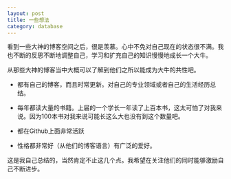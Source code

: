```yaml
---
layout: post
title: 一些想法
category: database
---
```


看到一些大神的博客空间之后，很是羡慕。心中不免对自己现在的状态很不满。我也不断的反思不断地调整自己，学习和扩充自己的知识慢慢地成长一个大牛。
<!--more-->
从那些大神的博客当中大概可以了解到他们之所以能成为大牛的共性吧。

*  都有自己的博客，而且时常更新。对自己的专业领域或者自己的生活经历总结。
 
*  每年都读大量的书籍。上届的一个学长一年读了上百本书，这太可怕了对我来说。因为100本书对我来说可能长这么大也没有到这个数量吧。

*  都在Github上面非常活跃

*  性格都非常好（从他们的博客语言）有广泛的爱好。

这是我自己总结的，当然肯定不止这几个点。我希望在关注他们的同时能够激励自己不断进步。